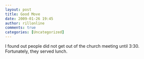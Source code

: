 ```yaml
---
layout: post
title: Good Move
date: 2009-01-26 19:45
author: rillonline
comments: true
categories: [Uncategorized]
---
```

I found out people did not get out of the church meeting until 3:30. Fortunately, they served lunch.
